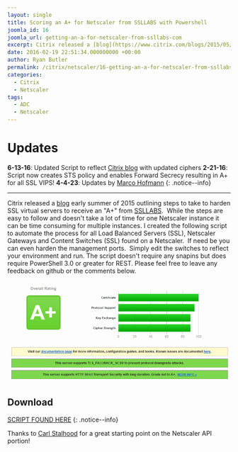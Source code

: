 ```yaml
---
layout: single
title: Scoring an A+ for Netscaler from SSLLABS with Powershell
joomla_id: 16
joomla_url: getting-an-a-for-netscaler-from-ssllabs-com
excerpt: Citrix released a [blog](https://www.citrix.com/blogs/2015/05/22/scoring-an-a-at-ssllabs-com-with-citrix-netscaler-the-sequel/) early summer of 2015 outlining steps to take to harden SSL virtual servers to receive an "A+" from [SSLLABS](https://www.ssllabs.com/ssltest).  While the steps are easy to follow and doesn't take a lot of time for one Netscaler instance it can be time consuming for multiple instances. I created the following script to automate the process for all Load Balanced Servers (SSL), Netscaler Gateways and Content Switches (SSL) found on a Netscaler.  If need be you can even harden the management ports.  Simply edit the switches to reflect your environment and run. The script doesn't require any snapins but does require PowerShell 3.0 or greater for REST. Please feel free to leave any feedback on github or the comments below.
date: 2016-02-19 22:51:34.000000000 +00:00
author: Ryan Butler
permalink: /citrix/netscaler/16-getting-an-a-for-netscaler-from-ssllabs-com
categories:
  - Citrix
  - Netscaler
tags:
  - ADC
  - Netscaler
---
```

# Updates

**6-13-16**: Updated Script to reflect [Citrix blog](https://www.citrix.com/blogs/2016/06/09/scoring-an-a-at-ssllabs-com-with-citrix-netscaler-2016-update/) with updated ciphers
**2-21-16**: Script now creates STS policy and enables Forward Secrecy resulting in A+ for all SSL VIPS!
**4-4-23**: Updates by [Marco Hofmann](https://twitter.com/xenadmin)
{: .notice--info}

* * *
Citrix released a [blog](https://www.citrix.com/blogs/2015/05/22/scoring-an-a-at-ssllabs-com-with-citrix-netscaler-the-sequel/) early summer of 2015 outlining steps to take to harden SSL virtual servers to receive an "A+" from [SSLLABS](https://www.ssllabs.com/ssltest).  While the steps are easy to follow and doesn't take a lot of time for one Netscaler instance it can be time consuming for multiple instances. I created the following script to automate the process for all Load Balanced Servers (SSL), Netscaler Gateways and Content Switches (SSL) found on a Netscaler.  If need be you can even harden the management ports.  Simply edit the switches to reflect your environment and run. The script doesn't require any snapins but does require PowerShell 3.0 or greater for REST. Please feel free to leave any feedback on github or the comments below.

![SSLAPlus](/assets/images/content/SSLAPlus.png)

## Download

[SCRIPT FOUND HERE](https://github.com/ryancbutler/Citrix/blob/master/Netscaler/)
{: .notice--info}

Thanks to [Carl Stalhood](http://www.carlstalhood.com/netscaler-scripting/) for a great starting point on the Netscaler API portion!
